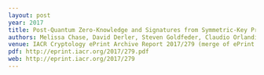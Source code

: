 ```yaml
---
layout: post
year: 2017
title: Post-Quantum Zero-Knowledge and Signatures from Symmetric-Key Primitives
authors: Melissa Chase, David Derler, Steven Goldfeder, Claudio Orlandi, Sebastian Ramacher, Christian Rechberger, Daniel Slamanig, Greg Zaverucha
venue: IACR Cryptology ePrint Archive Report 2017/279 (merge of ePrint 2016/1085 and ePrint 2016/1110)
pdf: http://eprint.iacr.org/2017/279.pdf
web: http://eprint.iacr.org/2017/279
---
```


